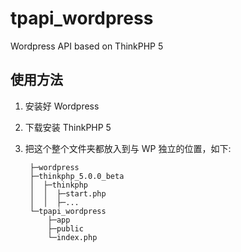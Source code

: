 # tpapi_wordpress
Wordpress API based on ThinkPHP 5

## 使用方法
1. 安装好 Wordpress  
2. 下载安装 ThinkPHP 5  
3. 把这个整个文件夹都放入到与 WP 独立的位置，如下:

        ├─wordpress
        ├─thinkphp_5.0.0_beta
        │  ├─thinkphp
        │  │  ├─start.php
        │  │  ├─...
        └─tpapi_wordpress
            ├─app
            ├─public
            └─index.php